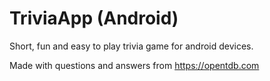 # TriviaApp (Android)

Short, fun and easy to play trivia game for android devices.

Made with questions and answers from https://opentdb.com 
